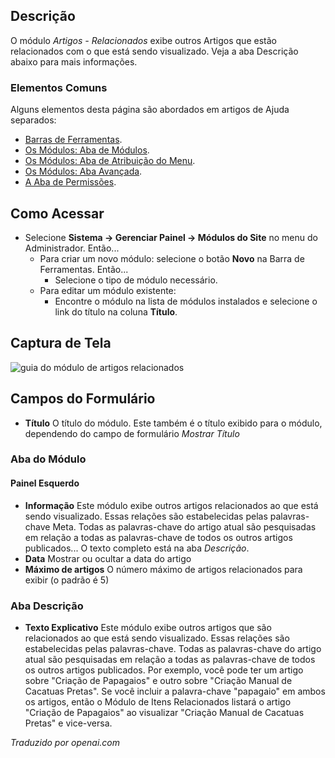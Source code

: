 <!-- Filename: Help4.x:Site_Modules:_Articles_-_Related  / Display title: Módulos: Artigos - Relacionados -->

## Descrição

O módulo *Artigos - Relacionados* exibe outros Artigos que estão relacionados com o que está sendo visualizado. Veja a aba Descrição abaixo para mais informações.

### Elementos Comuns

Alguns elementos desta página são abordados em artigos de Ajuda separados:

* [Barras de Ferramentas](jdocmanual?article=help/common-elements/toolbars).
* [Os Módulos: Aba de Módulos](jdocmanual?article=help/modules/modules-module-tab).
* [Os Módulos: Aba de Atribuição do Menu](jdocmanual?article=help/modules/modules-menu-assignment-tab).
* [Os Módulos: Aba Avançada](jdocmanual?article=help/modules/modules-advanced-tab).
* [A Aba de Permissões](jdocmanual?article=help/common-elements/edit-permissions).

## Como Acessar

- Selecione **Sistema → Gerenciar Painel → Módulos do Site** no menu do
  Administrador. Então...
  - Para criar um novo módulo: selecione o botão **Novo** na Barra de Ferramentas. Então...
    - Selecione o tipo de módulo necessário.
  - Para editar um módulo existente:
    - Encontre o módulo na lista de módulos instalados e selecione o
      link do título na coluna **Título**.

## Captura de Tela

![guia do módulo de artigos relacionados](../../../ptbr/images/modules-site/modules-articles-related-module-tab.png)

## Campos do Formulário

- **Título** O título do módulo. Este também é o título exibido
  para o módulo, dependendo do campo de formulário *Mostrar Título*

### Aba do Módulo

#### Painel Esquerdo

- **Informação** Este módulo exibe outros artigos relacionados
  ao que está sendo visualizado. Essas relações são estabelecidas pelas
  palavras-chave Meta. Todas as palavras-chave do artigo atual são
  pesquisadas em relação a todas as palavras-chave de todos os outros 
  artigos publicados... O texto completo está na aba *Descrição*.
- **Data** Mostrar ou ocultar a data do artigo
- **Máximo de artigos** O número máximo de artigos relacionados para
  exibir (o padrão é 5)

### Aba Descrição

- **Texto Explicativo** Este módulo exibe outros artigos que são
  relacionados ao que está sendo visualizado. Essas relações são 
  estabelecidas pelas palavras-chave. Todas as palavras-chave do artigo atual 
  são pesquisadas em relação a todas as palavras-chave de todos os outros 
  artigos publicados. Por exemplo, você pode ter um artigo sobre "Criação de 
  Papagaios" e outro sobre "Criação Manual de Cacatuas Pretas". Se você 
  incluir a palavra-chave "papagaio" em ambos os artigos, então o Módulo de 
  Itens Relacionados listará o artigo "Criação de Papagaios" ao visualizar 
  "Criação Manual de Cacatuas Pretas" e vice-versa.

*Traduzido por openai.com*

